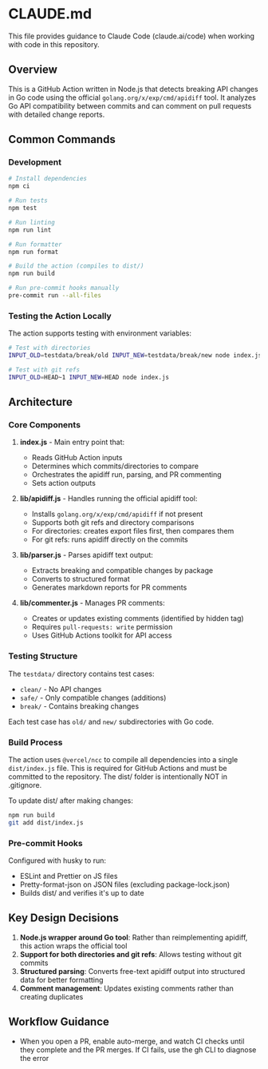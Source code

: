 # CLAUDE.md

This file provides guidance to Claude Code (claude.ai/code) when working with code in this repository.

## Overview

This is a GitHub Action written in Node.js that detects breaking API changes in Go code using the official `golang.org/x/exp/cmd/apidiff` tool. It analyzes Go API compatibility between commits and can comment on pull requests with detailed change reports.

## Common Commands

### Development

```bash
# Install dependencies
npm ci

# Run tests
npm test

# Run linting
npm run lint

# Run formatter
npm run format

# Build the action (compiles to dist/)
npm run build

# Run pre-commit hooks manually
pre-commit run --all-files
```

### Testing the Action Locally

The action supports testing with environment variables:

```bash
# Test with directories
INPUT_OLD=testdata/break/old INPUT_NEW=testdata/break/new node index.js

# Test with git refs
INPUT_OLD=HEAD~1 INPUT_NEW=HEAD node index.js
```

## Architecture

### Core Components

1. **index.js** - Main entry point that:
   - Reads GitHub Action inputs
   - Determines which commits/directories to compare
   - Orchestrates the apidiff run, parsing, and PR commenting
   - Sets action outputs

2. **lib/apidiff.js** - Handles running the official apidiff tool:
   - Installs `golang.org/x/exp/cmd/apidiff` if not present
   - Supports both git refs and directory comparisons
   - For directories: creates export files first, then compares them
   - For git refs: runs apidiff directly on the commits

3. **lib/parser.js** - Parses apidiff text output:
   - Extracts breaking and compatible changes by package
   - Converts to structured format
   - Generates markdown reports for PR comments

4. **lib/commenter.js** - Manages PR comments:
   - Creates or updates existing comments (identified by hidden tag)
   - Requires `pull-requests: write` permission
   - Uses GitHub Actions toolkit for API access

### Testing Structure

The `testdata/` directory contains test cases:

- `clean/` - No API changes
- `safe/` - Only compatible changes (additions)
- `break/` - Contains breaking changes

Each test case has `old/` and `new/` subdirectories with Go code.

### Build Process

The action uses `@vercel/ncc` to compile all dependencies into a single `dist/index.js` file. This is required for GitHub Actions and must be committed to the repository. The dist/ folder is intentionally NOT in .gitignore.

To update dist/ after making changes:

```bash
npm run build
git add dist/index.js
```

### Pre-commit Hooks

Configured with husky to run:

- ESLint and Prettier on JS files
- Pretty-format-json on JSON files (excluding package-lock.json)
- Builds dist/ and verifies it's up to date

## Key Design Decisions

1. **Node.js wrapper around Go tool**: Rather than reimplementing apidiff, this action wraps the official tool
2. **Support for both directories and git refs**: Allows testing without git commits
3. **Structured parsing**: Converts free-text apidiff output into structured data for better formatting
4. **Comment management**: Updates existing comments rather than creating duplicates

## Workflow Guidance

- When you open a PR, enable auto-merge, and watch CI checks until they complete and the PR merges. If CI fails, use the gh CLI to diagnose the error
